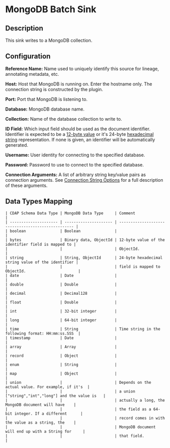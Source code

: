 # MongoDB Batch Sink


Description
-----------
This sink writes to a MongoDB collection.


Configuration
-------------
**Reference Name:** Name used to uniquely identify this source for lineage, annotating metadata, etc.

**Host:** Host that MongoDB is running on. Enter the hostname only. The connection string is constructed by the plugin.

**Port:** Port that MongoDB is listening to.

**Database:** MongoDB database name.

**Collection:** Name of the database collection to write to.

**ID Field:** Which input field should be used as the document identifier. Identifier is expected to be a
[12-byte value] or it's 24-byte [hexadecimal string] representation. If none is given, an identifier will be
automatically generated.

**Username:** User identity for connecting to the specified database.

**Password:** Password to use to connect to the specified database.

**Connection Arguments:** A list of arbitrary string key/value pairs as connection arguments. See
[Connection String Options] for a full description of these arguments.

[Connection String Options]:
https://docs.mongodb.com/manual/reference/connection-string/#connections-connection-options

[12-byte value]:
https://docs.mongodb.com/manual/reference/bson-types/#objectid

[hexadecimal string]:
https://docs.mongodb.com/manual/reference/method/ObjectId/#specify-a-hexadecimal-string

Data Types Mapping
----------
	
    | CDAP Schema Data Type | MongoDB Data Type     | Comment                                            |
    | --------------------- | --------------------- | -------------------------------------------------- |
    | boolean               | Boolean               |                                                    |
    | bytes                 | Binary data, ObjectId | 12-byte value of the identifier field is mapped to |
    |                       |                       | ObjectId.                                          |
    | string                | String, ObjectId      | 24-byte hexadecimal string value of the identifier |
    |                       |                       | field is mapped to ObjectId.                       |
    | date                  | Date                  |                                                    |
    | double                | Double                |                                                    |
    | decimal               | Decimal128            |                                                    |
    | float                 | Double                |                                                    |
    | int                   | 32-bit integer        |                                                    |
    | long                  | 64-bit integer        |                                                    |
    | time                  | String                | Time string in the following format: HH:mm:ss.SSS  |
    | timestamp             | Date                  |                                                    |
    | array                 | Array                 |                                                    |
    | record                | Object                |                                                    |
    | enum                  | String                |                                                    |
    | map                   | Object                |                                                    |
    | union                 |                       | Depends on the actual value. For example, if it's  |
    |                       |                       | a union ["string","int","long"] and the value is   |
    |                       |                       | actually a long, the MongoDB document will have    |
    |                       |                       | the field as a 64-bit integer. If a different      |
    |                       |                       | record comes in with the value as a string, the    |
    |                       |                       | MongoDB document will end up with a String for     |
    |                       |                       | that field.                                        |
